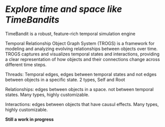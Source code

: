 # *Explore time and space like TimeBandits*


TimeBandit is a robust, feature-rich temporal simulation engine


Temporal Relationship Object Graph System (TROGS) is a framework for modeling and analyzing evolving relationships between objects over time. TROGS captures and visualizes temporal states and interactions, providing a clear representation of how objects and their connections change across different time steps.

Threads: Temporal edges, edges between temporal states and not edges between objects in a specific state. 2 types, Self and Root

Relationships: edges between objects in a space. not between temporal states. Many types, highly customizable.

Interactions: edges between objects that have causul effects. Many types, highly customizable.

**Still a work in progress**
